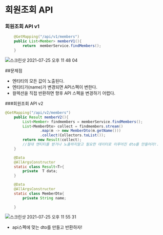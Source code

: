 # 회원조회 API

### 회원조회 API v1
~~~java
    @GetMapping("/api/v1/members")
    public List<Member> memberV1(){
        return  memberService.findMembers();
    }
~~~
![스크린샷 2021-07-25 오후 11 48 04](https://user-images.githubusercontent.com/61412496/126903318-56ef01b4-b997-432e-8a97-3a6392627021.png)

##문제점
+ 엔티티의 모든 값이 노출된다.
+ 엔티티가(name)가 변경되면 API스펙이 변한다.
+ 컬렉션을 직접 반환하면 향후 API 스펙을 변경하기 어렵다.

###회원조회 API v2
```java
@GetMapping("/api/v2/members")
    public Result memberV2(){
        List<Member> findmembers = memberService.findMembers();
        List<MemberDto> collect = findmembers.stream()
                .map(m -> new MemberDto(m.getName()))
                .collect(Collectors.toList());
        return new Result(collect);
        //절대 엔티티를 받거나 노출하지말고 필요한 데이터로 이루어진 dto를 만들어라!.
    }

    @Data
    @AllArgsConstructor
    static class Result<T>{
        private  T data;
    }

    @Data
    @AllArgsConstructor
    static class MemberDto{
        private String name;
        
    }
```
![스크린샷 2021-07-25 오후 11 55 31](https://user-images.githubusercontent.com/61412496/126903569-6e2bf2d1-4a66-4b20-893e-5f05591ce551.png)
+ api스펙에 맞는 dto를 만들고 반환하자!